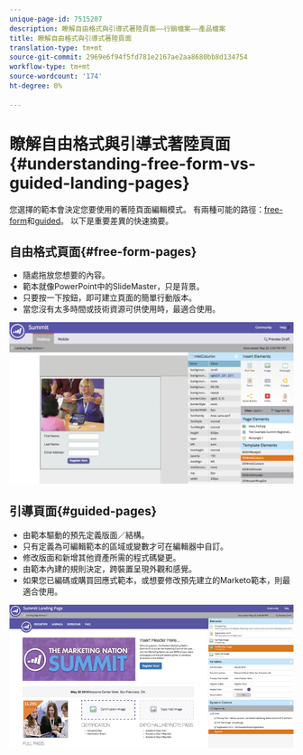 ```yaml
---
unique-page-id: 7515207
description: 瞭解自由格式與引導式著陸頁面——行銷檔案——產品檔案
title: 瞭解自由格式與引導式著陸頁面
translation-type: tm+mt
source-git-commit: 2969e6f94f5fd781e2167ae2aa8680bb8d134754
workflow-type: tm+mt
source-wordcount: '174'
ht-degree: 0%

---
```



# 瞭解自由格式與引導式著陸頁面{#understanding-free-form-vs-guided-landing-pages}

您選擇的範本會決定您要使用的著陸頁面編輯模式。 有兩種可能的路徑：[free-form](/help/marketo/product-docs/demand-generation/landing-pages/free-form-landing-pages/create-a-free-form-landing-page.md)和[guided](/help/marketo/product-docs/demand-generation/landing-pages/guided-landing-pages/create-a-guided-landing-page.md)。 以下是重要差異的快速摘要。

## 自由格式頁面{#free-form-pages}

* 隨處拖放您想要的內容。
* 範本就像PowerPoint中的SlideMaster，只是背景。
* 只要按一下按鈕，即可建立頁面的簡單行動版本。
* 當您沒有太多時間或技術資源可供使用時，最適合使用。

![](assets/image2015-5-20-17-3a50-3a53.png)

## 引導頁面{#guided-pages}

* 由範本驅動的預先定義版面／結構。
* 只有定義為可編輯範本的區域或變數才可在編輯器中自訂。
* 修改版面和新增其他資產所需的程式碼變更。
* 由範本內建的規則決定，跨裝置呈現外觀和感覺。
* 如果您已編碼或購買回應式範本，或想要修改預先建立的Marketo範本，則最適合使用。

![](assets/two-1.png)

